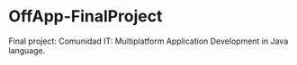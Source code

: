 # OffApp-FinalProject
Final project: Comunidad IT: Multiplatform Application Development in Java language.
